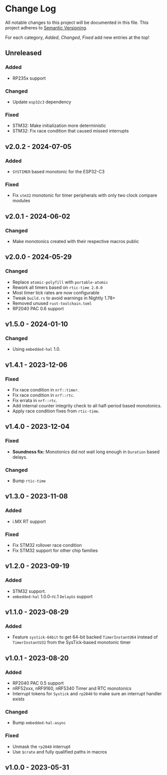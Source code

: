 # Change Log

All notable changes to this project will be documented in this file.
This project adheres to [Semantic Versioning](http://semver.org/).

For each category, *Added*, *Changed*, *Fixed* add new entries at the top!

## Unreleased

### Added

- RP235x support

### Changed

- Update `esp32c3` dependency

### Fixed

- STM32: Make initialization more deterministic
- STM32: Fix race condition that caused missed interrupts

## v2.0.2 - 2024-07-05

### Added
- `SYSTIMER` based monotonic for the ESP32-C3

### Fixed

- Fix `stm32` monotonic for timer peripherals with only two clock compare modules

## v2.0.1 - 2024-06-02

### Changed

- Make monotonics created with their respective macros public

## v2.0.0 - 2024-05-29

### Changed

- Replace `atomic-polyfill` with `portable-atomic`
- Rework all timers based on `rtic-time 2.0.0`
- Most timer tick rates are now configurable
- Tweak `build.rs` to avoid warnings in Nightly 1.78+
- Removed unused `rust-toolchain.toml`
- RP2040 PAC 0.6 support

## v1.5.0 - 2024-01-10

### Changed

- Using `embedded-hal` 1.0.

## v1.4.1 - 2023-12-06

### Fixed

- Fix race condition in `nrf::timer`.
- Fix race condition in `nrf::rtc`.
- Fix errata in `nrf::rtc`.
- Add internal counter integrity check to all half-period based monotonics.
- Apply race condition fixes from `rtic-time`.

## v1.4.0 - 2023-12-04

### Fixed

- **Soundness fix:** Monotonics did not wait long enough in `Duration` based delays.

### Changed

- Bump `rtic-time`

## v1.3.0 - 2023-11-08

### Added

- i.MX RT support

### Fixed

- Fix STM32 rollover race condition
- Fix STM32 support for other chip families

## v1.2.0 - 2023-09-19

### Added

- STM32 support.
- `embedded-hal` 1.0.0-rc.1 `DelayUs` support

## v1.1.0 - 2023-08-29

### Added

- Feature `systick-64bit` to get 64-bit backed `TimerInstantU64` instead of `TimerInstantU32` from the SysTick-based monotonic timer

## v1.0.1 - 2023-08-20

### Added

- RP2040 PAC 0.5 support
- nRF52xxx, nRF9160, nRF5340 Timer and RTC monotonics
- Interrupt tokens for `Systick` and `rp2040` to make sure an interrupt handler exists

### Changed

- Bump `embedded-hal-async`

### Fixed

- Unmask the `rp2040` interrupt
- Use `$crate` and fully qualified paths in macros

## v1.0.0 - 2023-05-31

